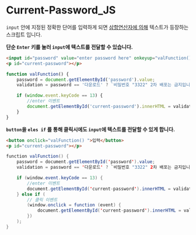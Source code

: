 # Current-Password_JS

`input` 안에 지정된 정확한 단어를 입력하게 되면 <U>삼항연산자에 의해</U> 텍스트가 등장하는 스크립트 입니다.

**단순 `Enter` 키를 눌러 `input`에 텍스트를 전달할 수 있습니다.**

```html
<input id="password" value="enter password here" onkeyup="valFunction()" onfocus="this.value='';" />
<p id="current-password"></p>
```

```javascript
function valFunction() {
    password = document.getElementById('password').value;
    validation = password == '다운로드' ? `비밀번호 "3322" 2차 배포는 금지입니다!` : '정확한 단어를 입력해주세요';

    if (window.event.keyCode == 13) {
        //enter 이벤트
        document.getElementById('current-password').innerHTML = validation;
    }
}
```

**`button`을 `eles if` 를 통해 클릭시에도 `input`에 텍스트를 전달할 수 있게 합니다.**

```html
<button onclick="valFunction() ">입력</button>
<p id="current-password"></p>
```

```java
function valFunction() {
    password = document.getElementById('password').value;
    validation = password == '다운로드' ? `비밀번호 "3322" 2차 배포는 금지입니다!` : '정확한 단어를 입력해주세요';

    if (window.event.keyCode == 13) {
        //enter 이벤트
        document.getElementById('current-password').innerHTML = validation;
    } else if (
        // 클릭 이벤트
        (window.onclick = function (event) {
            document.getElementById('current-password').innerHTML = validation;
        })
    );
}

```
